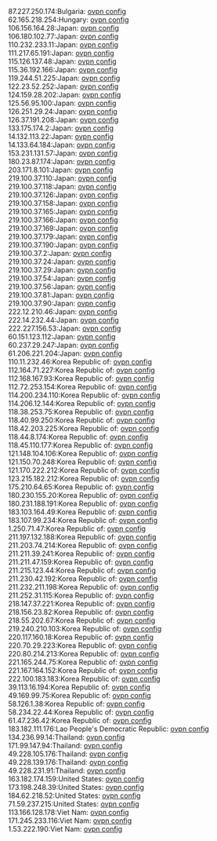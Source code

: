87.227.250.174:Bulgaria: [ovpn config](vpn/87_227_250_174.ovpn)  
62.165.218.254:Hungary: [ovpn config](vpn/62_165_218_254.ovpn)  
106.156.164.28:Japan: [ovpn config](vpn/106_156_164_28.ovpn)  
106.180.102.77:Japan: [ovpn config](vpn/106_180_102_77.ovpn)  
110.232.233.11:Japan: [ovpn config](vpn/110_232_233_11.ovpn)  
111.217.65.191:Japan: [ovpn config](vpn/111_217_65_191.ovpn)  
115.126.137.48:Japan: [ovpn config](vpn/115_126_137_48.ovpn)  
115.36.192.166:Japan: [ovpn config](vpn/115_36_192_166.ovpn)  
119.244.51.225:Japan: [ovpn config](vpn/119_244_51_225.ovpn)  
122.23.52.252:Japan: [ovpn config](vpn/122_23_52_252.ovpn)  
124.159.28.202:Japan: [ovpn config](vpn/124_159_28_202.ovpn)  
125.56.95.100:Japan: [ovpn config](vpn/125_56_95_100.ovpn)  
126.251.29.24:Japan: [ovpn config](vpn/126_251_29_24.ovpn)  
126.37.191.208:Japan: [ovpn config](vpn/126_37_191_208.ovpn)  
133.175.174.2:Japan: [ovpn config](vpn/133_175_174_2.ovpn)  
14.132.113.22:Japan: [ovpn config](vpn/14_132_113_22.ovpn)  
14.133.64.184:Japan: [ovpn config](vpn/14_133_64_184.ovpn)  
153.231.131.57:Japan: [ovpn config](vpn/153_231_131_57.ovpn)  
180.23.87.174:Japan: [ovpn config](vpn/180_23_87_174.ovpn)  
203.171.8.101:Japan: [ovpn config](vpn/203_171_8_101.ovpn)  
219.100.37.110:Japan: [ovpn config](vpn/219_100_37_110.ovpn)  
219.100.37.118:Japan: [ovpn config](vpn/219_100_37_118.ovpn)  
219.100.37.126:Japan: [ovpn config](vpn/219_100_37_126.ovpn)  
219.100.37.158:Japan: [ovpn config](vpn/219_100_37_158.ovpn)  
219.100.37.165:Japan: [ovpn config](vpn/219_100_37_165.ovpn)  
219.100.37.166:Japan: [ovpn config](vpn/219_100_37_166.ovpn)  
219.100.37.169:Japan: [ovpn config](vpn/219_100_37_169.ovpn)  
219.100.37.179:Japan: [ovpn config](vpn/219_100_37_179.ovpn)  
219.100.37.190:Japan: [ovpn config](vpn/219_100_37_190.ovpn)  
219.100.37.2:Japan: [ovpn config](vpn/219_100_37_2.ovpn)  
219.100.37.24:Japan: [ovpn config](vpn/219_100_37_24.ovpn)  
219.100.37.29:Japan: [ovpn config](vpn/219_100_37_29.ovpn)  
219.100.37.54:Japan: [ovpn config](vpn/219_100_37_54.ovpn)  
219.100.37.56:Japan: [ovpn config](vpn/219_100_37_56.ovpn)  
219.100.37.81:Japan: [ovpn config](vpn/219_100_37_81.ovpn)  
219.100.37.90:Japan: [ovpn config](vpn/219_100_37_90.ovpn)  
222.12.210.46:Japan: [ovpn config](vpn/222_12_210_46.ovpn)  
222.14.232.44:Japan: [ovpn config](vpn/222_14_232_44.ovpn)  
222.227.156.53:Japan: [ovpn config](vpn/222_227_156_53.ovpn)  
60.151.123.112:Japan: [ovpn config](vpn/60_151_123_112.ovpn)  
60.237.29.247:Japan: [ovpn config](vpn/60_237_29_247.ovpn)  
61.206.221.204:Japan: [ovpn config](vpn/61_206_221_204.ovpn)  
110.11.232.46:Korea Republic of: [ovpn config](vpn/110_11_232_46.ovpn)  
112.164.71.227:Korea Republic of: [ovpn config](vpn/112_164_71_227.ovpn)  
112.168.167.93:Korea Republic of: [ovpn config](vpn/112_168_167_93.ovpn)  
112.72.253.154:Korea Republic of: [ovpn config](vpn/112_72_253_154.ovpn)  
114.200.234.110:Korea Republic of: [ovpn config](vpn/114_200_234_110.ovpn)  
114.206.12.144:Korea Republic of: [ovpn config](vpn/114_206_12_144.ovpn)  
118.38.253.75:Korea Republic of: [ovpn config](vpn/118_38_253_75.ovpn)  
118.40.99.250:Korea Republic of: [ovpn config](vpn/118_40_99_250.ovpn)  
118.42.203.225:Korea Republic of: [ovpn config](vpn/118_42_203_225.ovpn)  
118.44.8.174:Korea Republic of: [ovpn config](vpn/118_44_8_174.ovpn)  
118.45.110.177:Korea Republic of: [ovpn config](vpn/118_45_110_177.ovpn)  
121.148.104.106:Korea Republic of: [ovpn config](vpn/121_148_104_106.ovpn)  
121.150.70.248:Korea Republic of: [ovpn config](vpn/121_150_70_248.ovpn)  
121.170.222.212:Korea Republic of: [ovpn config](vpn/121_170_222_212.ovpn)  
123.215.182.212:Korea Republic of: [ovpn config](vpn/123_215_182_212.ovpn)  
175.210.64.65:Korea Republic of: [ovpn config](vpn/175_210_64_65.ovpn)  
180.230.155.20:Korea Republic of: [ovpn config](vpn/180_230_155_20.ovpn)  
180.231.188.191:Korea Republic of: [ovpn config](vpn/180_231_188_191.ovpn)  
183.103.164.49:Korea Republic of: [ovpn config](vpn/183_103_164_49.ovpn)  
183.107.99.234:Korea Republic of: [ovpn config](vpn/183_107_99_234.ovpn)  
1.250.71.47:Korea Republic of: [ovpn config](vpn/1_250_71_47.ovpn)  
211.197.132.188:Korea Republic of: [ovpn config](vpn/211_197_132_188.ovpn)  
211.203.74.214:Korea Republic of: [ovpn config](vpn/211_203_74_214.ovpn)  
211.211.39.241:Korea Republic of: [ovpn config](vpn/211_211_39_241.ovpn)  
211.211.47.159:Korea Republic of: [ovpn config](vpn/211_211_47_159.ovpn)  
211.215.123.44:Korea Republic of: [ovpn config](vpn/211_215_123_44.ovpn)  
211.230.42.192:Korea Republic of: [ovpn config](vpn/211_230_42_192.ovpn)  
211.232.211.198:Korea Republic of: [ovpn config](vpn/211_232_211_198.ovpn)  
211.252.31.115:Korea Republic of: [ovpn config](vpn/211_252_31_115.ovpn)  
218.147.37.221:Korea Republic of: [ovpn config](vpn/218_147_37_221.ovpn)  
218.156.23.82:Korea Republic of: [ovpn config](vpn/218_156_23_82.ovpn)  
218.55.202.67:Korea Republic of: [ovpn config](vpn/218_55_202_67.ovpn)  
219.240.210.103:Korea Republic of: [ovpn config](vpn/219_240_210_103.ovpn)  
220.117.160.18:Korea Republic of: [ovpn config](vpn/220_117_160_18.ovpn)  
220.70.29.223:Korea Republic of: [ovpn config](vpn/220_70_29_223.ovpn)  
220.80.214.213:Korea Republic of: [ovpn config](vpn/220_80_214_213.ovpn)  
221.165.244.75:Korea Republic of: [ovpn config](vpn/221_165_244_75.ovpn)  
221.167.164.152:Korea Republic of: [ovpn config](vpn/221_167_164_152.ovpn)  
222.100.183.183:Korea Republic of: [ovpn config](vpn/222_100_183_183.ovpn)  
39.113.16.194:Korea Republic of: [ovpn config](vpn/39_113_16_194.ovpn)  
49.169.99.75:Korea Republic of: [ovpn config](vpn/49_169_99_75.ovpn)  
58.126.1.38:Korea Republic of: [ovpn config](vpn/58_126_1_38.ovpn)  
58.234.22.44:Korea Republic of: [ovpn config](vpn/58_234_22_44.ovpn)  
61.47.236.42:Korea Republic of: [ovpn config](vpn/61_47_236_42.ovpn)  
183.182.111.176:Lao People's Democratic Republic: [ovpn config](vpn/183_182_111_176.ovpn)  
134.236.99.14:Thailand: [ovpn config](vpn/134_236_99_14.ovpn)  
171.99.147.94:Thailand: [ovpn config](vpn/171_99_147_94.ovpn)  
49.228.105.176:Thailand: [ovpn config](vpn/49_228_105_176.ovpn)  
49.228.139.176:Thailand: [ovpn config](vpn/49_228_139_176.ovpn)  
49.228.231.91:Thailand: [ovpn config](vpn/49_228_231_91.ovpn)  
163.182.174.159:United States: [ovpn config](vpn/163_182_174_159.ovpn)  
173.198.248.39:United States: [ovpn config](vpn/173_198_248_39.ovpn)  
184.62.218.52:United States: [ovpn config](vpn/184_62_218_52.ovpn)  
71.59.237.215:United States: [ovpn config](vpn/71_59_237_215.ovpn)  
113.166.128.178:Viet Nam: [ovpn config](vpn/113_166_128_178.ovpn)  
171.245.233.116:Viet Nam: [ovpn config](vpn/171_245_233_116.ovpn)  
1.53.222.190:Viet Nam: [ovpn config](vpn/1_53_222_190.ovpn)  
